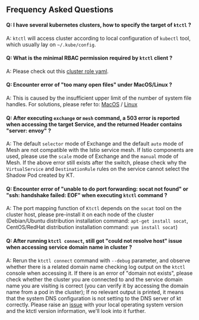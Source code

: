 Frequency Asked Questions
---

#### Q: I have several kubernetes clusters, how to specify the target of `ktctl` ?

A: `ktctl` will access cluster according to local configuration of `kubectl` tool, which usually lay on `~/.kube/config`.

#### Q: What is the minimal RBAC permission required by `ktctl` client ?

A: Please check out this [cluster role yaml](https://github.com/alibaba/kt-connect/blob/feature/minimum-permissions/docs/deploy/rbac/all-commands-mini.yaml). 

#### Q: Encounter error of "too many open files" under MacOS/Linux ?

A: This is caused by the insufficient upper limit of the number of system file handles. For solutions, please refer to: [MacOS](https://www.jianshu.com/p/d6f7d1557f20) / [Linux](https://zhuanlan.zhihu.com/p/75897823)

#### Q: After executing `exchange` or `mesh` command, a 503 error is reported when accessing the target Service, and the returned Header contains "server: envoy" ?

A: The default `selector` mode of Exchange and the default `auto` mode of Mesh are not compatible with the Istio service mesh. If Istio components are used, please use the `scale` mode of Exchange and the `manual` mode of Mesh.
If the above error still exists after the switch, please check why the `VirtualService` and `DestinationRule` rules on the service cannot select the Shadow Pod created by KT.

#### Q: Encounter error of "unable to do port forwarding: socat not found" or "ssh: handshake failed: EOF" when executing `ktctl` command ?

A: The port mapping function of `Ktctl` depends on the `socat` tool on the cluster host, please pre-install it on each node of the cluster (Debian/Ubuntu distribution installation command: `apt-get install socat`, CentOS/RedHat distribution installation command: `yum install socat`)

#### Q: After running `ktctl connect`, still got "could not resolve host" issue when accessing service domain name in cluster ?

A: Rerun the `ktctl connect` command with `--debug` parameter, and observe whether there is a related domain name checking log output on the `ktctl` console when accessing it.
If there is an error of "domain <domain-name-you-are-visiting> not exists", please check whether the cluster you are connected to and the service domain name you are visiting is correct (you can verify it by accessing the domain name from a pod in the cluster);
If no relevant output is printed, it means that the system DNS configuration is not setting to the DNS server of kt correctly. Please raise an [issue](https://github.com/golang/go/issues) with your local operating system version and the ktctl version information, we'll look into it further.
